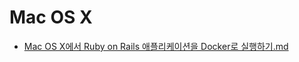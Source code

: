 # Mac OS X

- [Mac OS X에서 Ruby on Rails 애플리케이션을 Docker로 실행하기.md](https://gist.github.com/ahastudio/71aa03a278df6fd0be8d)
